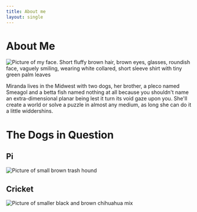 ```yaml
---
title: About me
layout: single
---
```


# About Me

![Picture of my face. Short fluffy brown hair, brown eyes, glasses, roundish face, vaguely smiling, wearing white collared, short sleeve shirt with tiny green palm leaves](me.jpg)

Miranda lives in the Midwest with two dogs, her brother, a pleco named Smeagol and a betta fish named nothing at all because you shouldn't name an extra-dimensional planar being lest it turn its void gaze upon you. She'll create a world or solve a puzzle in almost any medium, as long she can do it a little widdershins.

# The Dogs in Question

## Pi
![Picture of small brown trash hound](pi.jpg "Pi is also referred to as 'Potato' due to there being potatoes with more brains.")

## Cricket
![Picture of smaller black and brown chihuahua mix](cricket.jpg "Cricket is a beautiful wood sprite and princess who can do no wrong.")
